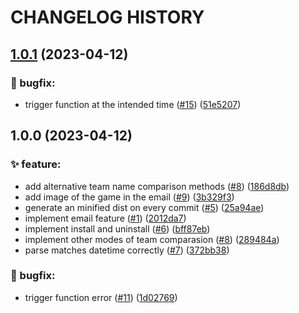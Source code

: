 # CHANGELOG HISTORY

## [1.0.1](https://github.com/lucasvtiradentes/esports-notifier/compare/v1.0.0...v1.0.1) (2023-04-12)


### 🐛 bugfix:

* trigger function at the intended time ([#15](https://github.com/lucasvtiradentes/esports-notifier/issues/15)) ([51e5207](https://github.com/lucasvtiradentes/esports-notifier/commit/51e5207ded1fa114256f076f0265a7800705962d))

## 1.0.0 (2023-04-12)


### ✨ feature:

* add alternative team name comparison methods ([#8](https://github.com/lucasvtiradentes/esports-notifier/issues/8)) ([186d8db](https://github.com/lucasvtiradentes/esports-notifier/commit/186d8db1ced9c9a5ac212ac7527382179bfc10cc))
* add image of the game in the email ([#9](https://github.com/lucasvtiradentes/esports-notifier/issues/9)) ([3b329f3](https://github.com/lucasvtiradentes/esports-notifier/commit/3b329f370b0cf2506f631c2006dac5b034da909c))
* generate an minified dist on every commit ([#5](https://github.com/lucasvtiradentes/esports-notifier/issues/5)) ([25a94ae](https://github.com/lucasvtiradentes/esports-notifier/commit/25a94ae38fd5c4dc6af160e9962b3a6463829482))
* implement email feature ([#1](https://github.com/lucasvtiradentes/esports-notifier/issues/1)) ([2012da7](https://github.com/lucasvtiradentes/esports-notifier/commit/2012da7b2bc1da09c4a29905736a6bd4761e8a33))
* implement install and uninstall ([#6](https://github.com/lucasvtiradentes/esports-notifier/issues/6)) ([bff87eb](https://github.com/lucasvtiradentes/esports-notifier/commit/bff87eb6afa9be5bf0f611e8010fb9b6893411dd))
* implement other modes of team comparasion ([#8](https://github.com/lucasvtiradentes/esports-notifier/issues/8)) ([289484a](https://github.com/lucasvtiradentes/esports-notifier/commit/289484a5726c1965345b2858b00f59ed8079327b))
* parse matches datetime correctly ([#7](https://github.com/lucasvtiradentes/esports-notifier/issues/7)) ([372bb38](https://github.com/lucasvtiradentes/esports-notifier/commit/372bb387d3333ecb05640962608df9b88062b22f))


### 🐛 bugfix:

* trigger function error ([#11](https://github.com/lucasvtiradentes/esports-notifier/issues/11)) ([1d02769](https://github.com/lucasvtiradentes/esports-notifier/commit/1d027694ea3cee32a0dd7646a89fa2c1670f45bb))

